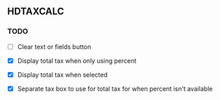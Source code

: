 ## HDTAXCALC

### TODO

- [ ] Clear text or fields button

- [x] Display total tax when only using percent
- [x] Display total tax when selected
- [x] Separate tax box to use for total tax for when percent isn't available